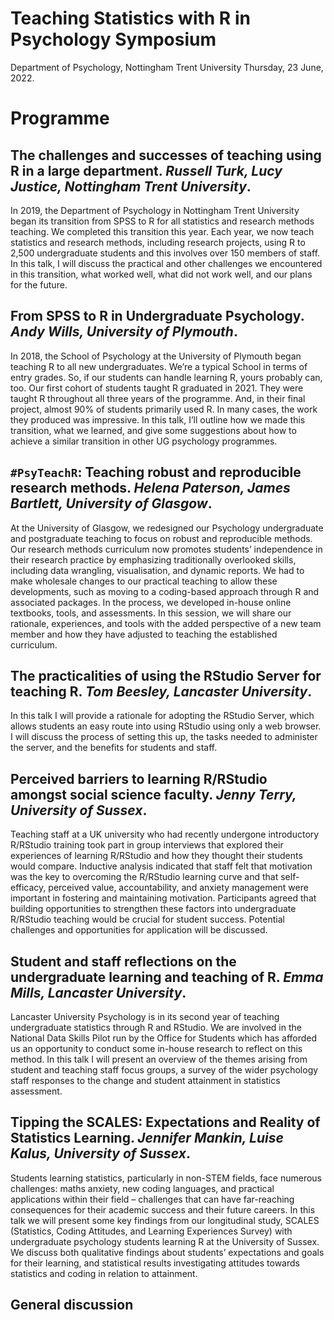 Teaching Statistics with R in Psychology Symposium
================
Department of Psychology, Nottingham Trent University
Thursday, 23 June, 2022.

# Programme

## The challenges and successes of teaching using R in a large department. *Russell Turk, Lucy Justice, Nottingham Trent University*.

In 2019, the Department of Psychology in Nottingham Trent University
began its transition from SPSS to R for all statistics and research
methods teaching. We completed this transition this year. Each year, we
now teach statistics and research methods, including research projects,
using R to 2,500 undergraduate students and this involves over 150
members of staff. In this talk, I will discuss the practical and other
challenges we encountered in this transition, what worked well, what did
not work well, and our plans for the future.

## From SPSS to R in Undergraduate Psychology. *Andy Wills, University of Plymouth*.

In 2018, the School of Psychology at the University of Plymouth began
teaching R to all new undergraduates. We’re a typical School in terms of
entry grades. So, if our students can handle learning R, yours probably
can, too. Our first cohort of students taught R graduated in 2021. They
were taught R throughout all three years of the programme. And, in their
final project, almost 90% of students primarily used R. In many cases,
the work they produced was impressive. In this talk, I’ll outline how we
made this transition, what we learned, and give some suggestions about
how to achieve a similar transition in other UG psychology programmes.

## `#PsyTeachR`: Teaching robust and reproducible research methods. *Helena Paterson, James Bartlett, University of Glasgow*.

At the University of Glasgow, we redesigned our Psychology undergraduate
and postgraduate teaching to focus on robust and reproducible methods.
Our research methods curriculum now promotes students’ independence in
their research practice by emphasizing traditionally overlooked skills,
including data wrangling, visualisation, and dynamic reports. We had to
make wholesale changes to our practical teaching to allow these
developments, such as moving to a coding-based approach through R and
associated packages. In the process, we developed in-house online
textbooks, tools, and assessments. In this session, we will share our
rationale, experiences, and tools with the added perspective of a new
team member and how they have adjusted to teaching the established
curriculum.

## The practicalities of using the RStudio Server for teaching R. *Tom Beesley, Lancaster University*.

In this talk I will provide a rationale for adopting the RStudio Server,
which allows students an easy route into using RStudio using only a web
browser. I will discuss the process of setting this up, the tasks needed
to administer the server, and the benefits for students and staff.

## Perceived barriers to learning R/RStudio amongst social science faculty. *Jenny Terry, University of Sussex*.

Teaching staff at a UK university who had recently undergone
introductory R/RStudio training took part in group interviews that
explored their experiences of learning R/RStudio and how they thought
their students would compare. Inductive analysis indicated that staff
felt that motivation was the key to overcoming the R/RStudio learning
curve and that self-efficacy, perceived value, accountability, and
anxiety management were important in fostering and maintaining
motivation. Participants agreed that building opportunities to
strengthen these factors into undergraduate R/RStudio teaching would be
crucial for student success. Potential challenges and opportunities for
application will be discussed.

## Student and staff reflections on the undergraduate learning and teaching of R. *Emma Mills, Lancaster University*.

Lancaster University Psychology is in its second year of teaching
undergraduate statistics through R and RStudio. We are involved in the
National Data Skills Pilot run by the Office for Students which has
afforded us an opportunity to conduct some in-house research to reflect
on this method. In this talk I will present an overview of the themes
arising from student and teaching staff focus groups, a survey of the
wider psychology staff responses to the change and student attainment in
statistics assessment.

## Tipping the SCALES: Expectations and Reality of Statistics Learning. *Jennifer Mankin, Luise Kalus, University of Sussex*.

Students learning statistics, particularly in non-STEM fields, face
numerous challenges: maths anxiety, new coding languages, and practical
applications within their field – challenges that can have far-reaching
consequences for their academic success and their future careers. In
this talk we will present some key findings from our longitudinal study,
SCALES (Statistics, Coding Attitudes, and Learning Experiences Survey)
with undergraduate psychology students learning R at the University of
Sussex. We discuss both qualitative findings about students’
expectations and goals for their learning, and statistical results
investigating attitudes towards statistics and coding in relation to
attainment.

## General discussion
